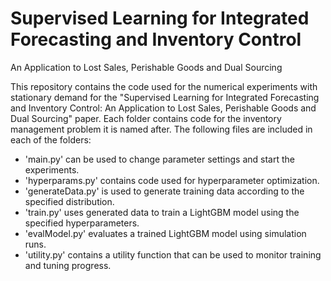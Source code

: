 # Supervised Learning for Integrated Forecasting and Inventory Control 
An Application to Lost Sales, Perishable Goods and Dual Sourcing

This repository contains the code used for the numerical experiments with stationary demand for the "Supervised Learning for Integrated Forecasting and Inventory Control: An Application to Lost Sales, Perishable Goods and Dual Sourcing" paper. Each folder contains code for the inventory management problem it is named after. The following files are included in each of the folders:
- 'main.py' can be used to change parameter settings and start the experiments.
- 'hyperparams.py' contains code used for hyperparameter optimization.
- 'generateData.py' is used to generate training data according to the specified distribution.
- 'train.py' uses generated data to train a LightGBM model using the specified hyperparameters.
- 'evalModel.py' evaluates a trained LightGBM model using simulation runs.
- 'utility.py' contains a utility function that can be used to monitor training and tuning progress.
